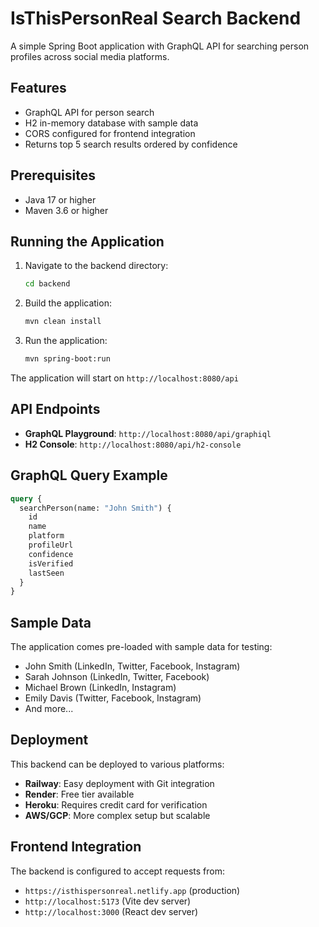 # IsThisPersonReal Search Backend

A simple Spring Boot application with GraphQL API for searching person profiles across social media platforms.

## Features

- GraphQL API for person search
- H2 in-memory database with sample data
- CORS configured for frontend integration
- Returns top 5 search results ordered by confidence

## Prerequisites

- Java 17 or higher
- Maven 3.6 or higher

## Running the Application

1. Navigate to the backend directory:
   ```bash
   cd backend
   ```

2. Build the application:
   ```bash
   mvn clean install
   ```

3. Run the application:
   ```bash
   mvn spring-boot:run
   ```

The application will start on `http://localhost:8080/api`

## API Endpoints

- **GraphQL Playground**: `http://localhost:8080/api/graphiql`
- **H2 Console**: `http://localhost:8080/api/h2-console`

## GraphQL Query Example

```graphql
query {
  searchPerson(name: "John Smith") {
    id
    name
    platform
    profileUrl
    confidence
    isVerified
    lastSeen
  }
}
```

## Sample Data

The application comes pre-loaded with sample data for testing:
- John Smith (LinkedIn, Twitter, Facebook, Instagram)
- Sarah Johnson (LinkedIn, Twitter, Facebook)
- Michael Brown (LinkedIn, Instagram)
- Emily Davis (Twitter, Facebook, Instagram)
- And more...

## Deployment

This backend can be deployed to various platforms:
- **Railway**: Easy deployment with Git integration
- **Render**: Free tier available
- **Heroku**: Requires credit card for verification
- **AWS/GCP**: More complex setup but scalable

## Frontend Integration

The backend is configured to accept requests from:
- `https://isthispersonreal.netlify.app` (production)
- `http://localhost:5173` (Vite dev server)
- `http://localhost:3000` (React dev server) 